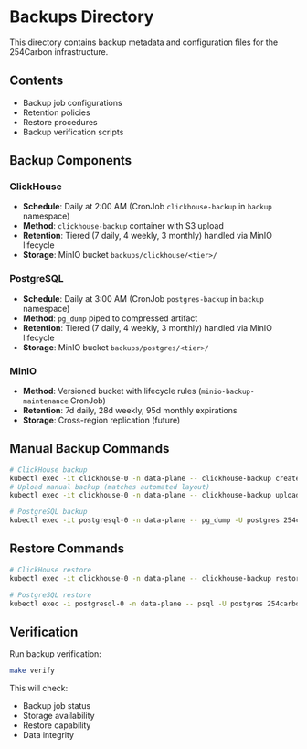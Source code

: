 # Backups Directory

This directory contains backup metadata and configuration files for the 254Carbon infrastructure.

## Contents

- Backup job configurations
- Retention policies
- Restore procedures
- Backup verification scripts

## Backup Components

### ClickHouse
- **Schedule**: Daily at 2:00 AM (CronJob `clickhouse-backup` in `backup` namespace)
- **Method**: `clickhouse-backup` container with S3 upload
- **Retention**: Tiered (7 daily, 4 weekly, 3 monthly) handled via MinIO lifecycle
- **Storage**: MinIO bucket `backups/clickhouse/<tier>/`

### PostgreSQL
- **Schedule**: Daily at 3:00 AM (CronJob `postgres-backup` in `backup` namespace)
- **Method**: `pg_dump` piped to compressed artifact
- **Retention**: Tiered (7 daily, 4 weekly, 3 monthly) handled via MinIO lifecycle
- **Storage**: MinIO bucket `backups/postgres/<tier>/`

### MinIO
- **Method**: Versioned bucket with lifecycle rules (`minio-backup-maintenance` CronJob)
- **Retention**: 7d daily, 28d weekly, 95d monthly expirations
- **Storage**: Cross-region replication (future)

## Manual Backup Commands

```bash
# ClickHouse backup
kubectl exec -it clickhouse-0 -n data-plane -- clickhouse-backup create manual-$(date +%Y%m%d-%H%M%S)
# Upload manual backup (matches automated layout)
kubectl exec -it clickhouse-0 -n data-plane -- clickhouse-backup upload manual-<timestamp>

# PostgreSQL backup
kubectl exec -it postgresql-0 -n data-plane -- pg_dump -U postgres 254carbon > backup-$(date +%Y%m%d-%H%M%S).sql
```

## Restore Commands

```bash
# ClickHouse restore
kubectl exec -it clickhouse-0 -n data-plane -- clickhouse-backup restore latest

# PostgreSQL restore
kubectl exec -i postgresql-0 -n data-plane -- psql -U postgres 254carbon < backup-file.sql
```

## Verification

Run backup verification:
```bash
make verify
```

This will check:
- Backup job status
- Storage availability
- Restore capability
- Data integrity

